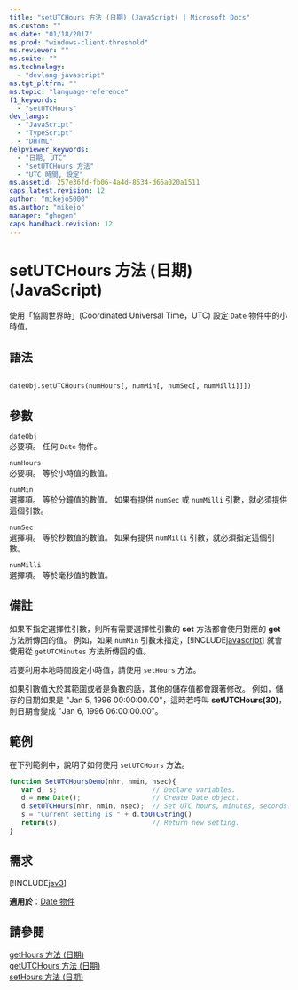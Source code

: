 ```yaml
---
title: "setUTCHours 方法 (日期) (JavaScript) | Microsoft Docs"
ms.custom: ""
ms.date: "01/18/2017"
ms.prod: "windows-client-threshold"
ms.reviewer: ""
ms.suite: ""
ms.technology: 
  - "devlang-javascript"
ms.tgt_pltfrm: ""
ms.topic: "language-reference"
f1_keywords: 
  - "setUTCHours"
dev_langs: 
  - "JavaScript"
  - "TypeScript"
  - "DHTML"
helpviewer_keywords: 
  - "日期, UTC"
  - "setUTCHours 方法"
  - "UTC 時間, 設定"
ms.assetid: 257e36fd-fb06-4a4d-8634-d66a020a1511
caps.latest.revision: 12
author: "mikejo5000"
ms.author: "mikejo"
manager: "ghogen"
caps.handback.revision: 12
---
```

# setUTCHours 方法 (日期) (JavaScript)
使用「協調世界時」\(Coordinated Universal Time，UTC\) 設定 `Date` 物件中的小時值。  
  
## 語法  
  
```  
  
dateObj.setUTCHours(numHours[, numMin[, numSec[, numMilli]]])   
```  
  
## 參數  
 `dateObj`  
 必要項。  任何 `Date` 物件。  
  
 `numHours`  
 必要項。  等於小時值的數值。  
  
 `numMin`  
 選擇項。  等於分鐘值的數值。  如果有提供 `numSec` 或 `numMilli` 引數，就必須提供這個引數。  
  
 `numSec`  
 選擇項。  等於秒數值的數值。  如果有提供 `numMilli` 引數，就必須指定這個引數。  
  
 `numMilli`  
 選擇項。  等於毫秒值的數值。  
  
## 備註  
 如果不指定選擇性引數，則所有需要選擇性引數的 **set** 方法都會使用對應的 **get** 方法所傳回的值。  例如，如果 `numMin` 引數未指定，[!INCLUDE[javascript](../../javascript/includes/javascript-md.md)] 就會使用從 `getUTCMinutes` 方法所傳回的值。  
  
 若要利用本地時間設定小時值，請使用 `setHours` 方法。  
  
 如果引數值大於其範圍或者是負數的話，其他的儲存值都會跟著修改。  例如，儲存的日期如果是 "Jan 5, 1996 00:00:00.00"，這時若呼叫 **setUTCHours\(30\)**，則日期會變成 "Jan 6, 1996 06:00:00.00"。  
  
## 範例  
 在下列範例中，說明了如何使用 `setUTCHours` 方法。  
  
```javascript  
function SetUTCHoursDemo(nhr, nmin, nsec){     
   var d, s;                        // Declare variables.  
   d = new Date();                  // Create Date object.  
   d.setUTCHours(nhr, nmin, nsec);  // Set UTC hours, minutes, seconds.  
   s = "Current setting is " + d.toUTCString()   
   return(s);                       // Return new setting.  
}  
```  
  
## 需求  
 [!INCLUDE[jsv3](../../javascript/reference/includes/jsv3-md.md)]  
  
 **適用於**：[Date 物件](../../javascript/reference/date-object-javascript.md)  
  
## 請參閱  
 [getHours 方法 \(日期\)](../../javascript/reference/gethours-method-date-javascript.md)   
 [getUTCHours 方法 \(日期\)](../../javascript/reference/getutchours-method-date-javascript.md)   
 [setHours 方法 \(日期\)](../../javascript/reference/sethours-method-date-javascript.md)